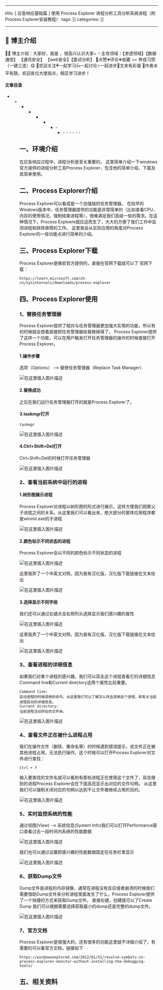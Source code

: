 
--- 
title:  [ 应急响应基础篇 ] 使用 Process Explorer 进程分析工具分析系统进程（附Process Explorer安装教程） 
tags: []
categories: [] 

---
>  
 <h2>🍬 博主介绍</h2> 
 👨‍🎓 博主介绍：大家好，我是  ，很高兴认识大家~ ✨主攻领域：【渗透领域】【数据通信】 【通讯安全】 【web安全】【面试分析】 🎉点赞➕评论➕收藏 == 养成习惯（一键三连）😋 🎉欢迎关注💗一起学习👍一起讨论⭐️一起进步📝文末有彩蛋 🙏作者水平有限，欢迎各位大佬指点，相互学习进步！ 




#### 文章目录
- - - - - - <ul><li>- <ul><li>- - - - - - 


## 一、环境介绍

>  
 在应急响应过程中，进程分析是至关重要的。 这里简单介绍一下windows官方提供的进程分析工具Process Explorer，包含他的简单介绍，下载及其简单使用。 


## 二、Process Explorer介绍

>  
 Process Explorer可以看成是一个加强版的任务管理器。 在较早的Windows版本中，任务管理器提供的功能是非常简单的（比如查看CPU、内存的使用情况，强制结束进程等），很难满足我们高级一些的需求。在这种情况下，Process Exploere就应运而生了，大大的方便了我们工作中监测进程和排除故障的工作。 这里我会从实际应用的角度对Process Explorer的一些功能点进行简单的介绍。 


## 三、Process Explorer下载

>  
 Process Explorer是微软官方提供的，直接在官网下载就可以了 官网下载： 


```
https://learn.microsoft.com/zh-cn/sysinternals/downloads/process-explorer

```

## 四、Process Explorer使用

### 1、替换任务管理器

>  
 Process Explorer提供了相对与任务管理器更加强大实用的功能，所以有的时候就会想着直接把任务管理器给替换掉得了。 Process Explorer提供了这样一个功能，可以在用户触发打开任务管理器的操作的时候直接打开Process Explorer。 


#### 1.操作步骤

>  
 选项（Options） --&gt; 替换任务管理器（Replace Task Manager） 


<img src="https://img-blog.csdnimg.cn/e92cfa2285844dcb9ae751334a1ed399.png" alt="在这里插入图片描述">

#### 2.替换成功

>  
 之后在我们运行任务管理器打开的就是Process Explorer了。 


#### 3.taskmgr打开

```
taskmgr

```

<img src="https://img-blog.csdnimg.cn/9c753c6d036547d1841868ae98fcd78d.png" alt="在这里插入图片描述">

#### 4.Ctrl+Shift+Del打开

>  
 Ctrl+Shift+Del的时候打开任务管理器 


<img src="https://img-blog.csdnimg.cn/3e657e27f6af430f9484b4f607763210.png" alt="在这里插入图片描述">

### 2、查看当前系统中运行的进程

#### 1.树形图展示进程

>  
 Process Explorer对进程以树形图的形式进行展示，这样方便我们观察父子进程之间的关系。从这里我们可以看出来，绝大部分的窗体应用程序都是wininit.exe的子进程 


<img src="https://img-blog.csdnimg.cn/c31cd24ac9bf4fc890f350a4338a1a9b.png" alt="在这里插入图片描述">

#### 2.颜色标示不同状态的进程

>  
 Process Explorer会以不同的颜色标示不同状态的进程 


<img src="https://img-blog.csdnimg.cn/7763783289ee481fb8c6613ce63e5e3d.png" alt="在这里插入图片描述">

>  
 这里我弄了一个中英文对照，因为我有汉化版，汉化版下载链接在文末给出 


<img src="https://img-blog.csdnimg.cn/b04f71368a5e41b887cd3958ebb525b8.png" alt="在这里插入图片描述">

#### 3.选择显示不同字段

>  
 我们还可以通过右键点击右侧列头选择显示我们感兴趣的属性 


<img src="https://img-blog.csdnimg.cn/44ba6867722945ffa1cda925db2e83c6.png" alt="在这里插入图片描述">

>  
 这里我弄了一个中英文对照，因为我有汉化版，汉化版下载链接在文末给出 


<img src="https://img-blog.csdnimg.cn/fde8b14c21a24f9eac6f1831d6bc13ee.png" alt="在这里插入图片描述">

### 3、查看进程的详细信息

>  
 如果我们对某个进程的感兴趣，我们可以双击这个进程查看它的详细信息Command line和Current directory这两个属性比较重要。 


```
Command line: 
启动进程的时候调用的命令。从这里我们可以了解怎么样去调用这个进程，和有关当前进程启动的详细信息。
Current directory: 
当前进程活动所在的文件夹。

```

<img src="https://img-blog.csdnimg.cn/8abd0534434b4ec7b27beec5270ef1cc.png" alt="在这里插入图片描述">

### 4、查看文件正在被什么进程占用

>  
 我们在操作文件（删除、重命名等）的时候遇到错误提示，说文件正在被其他进程占用，无法执行操作。这个时候可以打开Process Explorer对文件进行查找： 


```
Ctrl + f

```

>  
 输入要查找的文件名就可以看到有那些进程正在使用这个文件了，双击搜到的进程Process Explorer会在下面高亮显示出对应的文件句柄。 从这里我们可以强制关闭对应的句柄以达到不让文件被继续占用的目的。 


<img src="https://img-blog.csdnimg.cn/6775e18132384d7881eb0db6bb9737d3.png" alt="在这里插入图片描述">

### 5、实时监控系统的性能

>  
 通过视图(View) --&gt; 系统信息(System Info)我们可以打开Performance窗口查看过去一段时间内系统的性能数据 


<img src="https://img-blog.csdnimg.cn/40d2f1529f284445a4fee8fefeee1d7c.png" alt="在这里插入图片描述">

>  
 我们也可以通过设置把感兴趣的性能数据固定在任务栏里显示 


<img src="https://img-blog.csdnimg.cn/b78e9f37facc4dc495c891c80bc69d36.png" alt="在这里插入图片描述">

### 6、获取Dump文件

>  
 Dump文件是进程的内存镜像，通常在进程没有反应或者崩溃的时候我们需要借助Dump文件来分析进程里面发生了什么，Process Explorer提供了一个快捷的方式来获取Dump文件。 直接右键，创建就可以了Create Dump 我们可以根据需要选择获取最小的dump还是完整的dump文件。 


<img src="https://img-blog.csdnimg.cn/7bba58ffa6b84b8bb1ad14372ad398f1.png" alt="在这里插入图片描述">

### 7、官方文档

>  
 Process Explorer是很强大的，还有很多的功能这里就不详细介绍了，有需要的可以看官方文档，链接如下 


```
https://windowsexplored.com/2012/01/31/resolve-symbols-in-process-explorer-monitor-without-installing-the-debugging-tools/

```

## 五、相关资料

  
